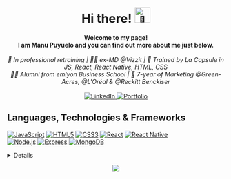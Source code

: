 <h1 align="center"> Hi there! <img src="https://media.tenor.com/SNL9_xhZl9oAAAAi/waving-hand-joypixels.gif" width="36px" alt="👋"></h1>

<p align="center">
    <b>Welcome to my page! 
        <br/>
I am Manu Puyuelo and you can find out more about me just below.</b><br><br>
    <i>
🔄 In professional retraining | 👨‍💻 ex-MD @Vizzit | 🚀 Trained by La Capsule in JS, React, React Native, HTML, CSS <br/>
👨‍🎓 Alumni from emlyon Business School | 💼 7-year of Marketing @Green-Acres, @L'Oréal & @Reckitt Benckiser
    </i><br><br>
    <a href="https://www.linkedin.com/in/manupuyuelo">
        <img src="https://img.shields.io/badge/LinkedIn-blue?style=flat-square&logo=linkedin" alt="LinkedIn">
    </a>
    <a href="https://manupuyuelo.com">
        <img src="https://img.shields.io/badge/Portfolio-black?style=flat-square&logo=website" alt="Portfolio">
    </a>
</p>

## Languages, Technologies & Frameworks
[![JavaScript](https://img.shields.io/badge/javascript-black?style=for-the-badge&logo=javascript)](https://github.com/ManuPuyuelo)
[![HTML5](https://img.shields.io/badge/html5-black?style=for-the-badge&logo=html5)](https://hub.docker.com/u/ManuPuyuelo)
[![CSS3](https://img.shields.io/badge/css3-black?style=for-the-badge&logo=css3)](https://hub.docker.com/u/ManuPuyuelo)
[![React](https://img.shields.io/badge/react-black?style=for-the-badge&logo=react)](https://github.com/ManuPuyuelo)
[![React Native](https://img.shields.io/badge/react_native-black?style=for-the-badge&logo=react)](https://github.com/ManuPuyuelo)
<br/>
[![Node.js](https://img.shields.io/badge/node.js-black?style=for-the-badge&logo=nodedotjs)](https://github.com/ManuPuyuelo)
[![Express](https://img.shields.io/badge/express-black?style=for-the-badge&logo=express)](https://github.com/ManuPuyuelo)
[![MongoDB](https://img.shields.io/badge/mongodb-black?style=for-the-badge&logo=mongodb)](https://github.com/ManuPuyuelo)

<details>
<p align="center">
  <a href="https://github.com/ManuPuyuelo">
    <img src="http://github-profile-summary-cards.vercel.app/api/cards/profile-details?username=ManuPuyuelo&theme=buefy" />
  </a>
   <a href="https://github.com/ManuPuyuelo">
    <img src="https://github-readme-streak-stats.herokuapp.com/?user=ManuPuyuelo&hide_border=true&card_width=338&theme=buefy" />
  </a>
   <a href="https://github.com/ManuPuyuelo">
    <img src="http://github-profile-summary-cards.vercel.app/api/cards/stats?username=ManuPuyuelo&theme=buefy" />
  </a>
 <a href="https://github.com/ManuPuyuelo">
    <img src="https://github-readme-stats.vercel.app/api/top-langs/?username=ManuPuyuelo&theme=buefy" />
  </a>
</p>
</details>

<p align="center">
  <a href="https://github.com/ManuPuyuelo">
    <img src="https://komarev.com/ghpvc/?username=ManuPuyuelo&color=FF3366&style=flat)" />
  </a>
</p>

